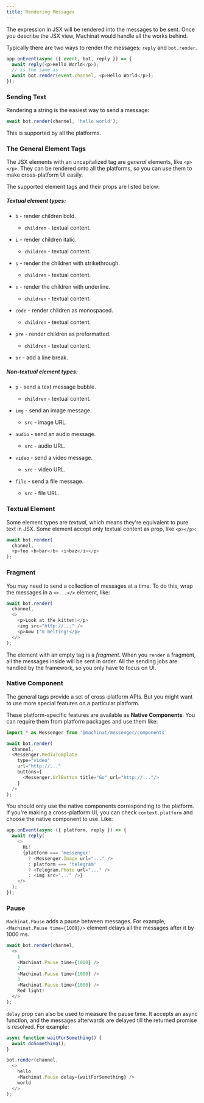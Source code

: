 ```yaml
---
title: Rendering Messages
---
```


The expression in JSX will be rendered into the messages to be sent.
Once you describe the JSX view, Machinat would handle all the works behind.

Typically there are two ways to render the messages: `reply` and `bot.render`.

```js
app.onEvent(async ({ event, bot, reply }) => {
  await reply(<p>Hello World</p>);
  // is the same as
  await bot.render(event.channel, <p>Hello World</p>);
});
```

### Sending Text

Rendering a string is the easiest way to send a message:

```js
await bot.render(channel, 'hello world');
```

This is supported by all the platforms.

### The General Element Tags

The JSX elements with an uncapitalized tag are _general_ elements, like `<p></p>`.
They can be rendered onto all the platforms,
so you can use them to make cross-platform UI easily.

The supported element tags and their props are listed below:

##### Textual element types:

- `b` - render children bold.
  - `children` - textual content.


- `i` - render children italic.
  - `children` - textual content.


- `s` - render the children with strikethrough.
  - `children` - textual content.


- `s` - render the children with underline.
  - `children` - textual content.


- `code` - render children as monospaced.
  - `children` - textual content.


- `pre` - render children as preformatted.
  - `children` - textual content.

- `br` - add a line break.

##### Non-textual element types:

- `p` - send a text message bubble.
  - `children` - textual content.

- `img` - send an image message.
  - `src` - image URL.


- `audio` - send an audio message.
  - `src` - audio URL.


- `video` - send a video message.
  - `src` - video URL.


- `file` - send a file message.
  - `src` - file URL.

### Textual Element

Some element types are *textual*,
which means they're equivalent to pure text in JSX.
Some element accept only textual content as prop,
like `<p></p>`:

```js
await bot.render(
  channel,
  <p>foo <b>bar</b> <i>baz</i></p>
);
```

### Fragment

You may need to send a collection of messages at a time.
To do this, wrap the messages in a `<>...</>` element, like:

```js
await bot.render(
  channel,
  <>
    <p>Look at the kitten!</p>
    <img src="http://..." />
    <p>Aww I'm melting!</p>
  </>
);
```

The element with an empty tag is a _fragment_.
When you `render` a fragment, all the messages inside will be sent in order.
All the sending jobs are handled by the framework,
so you only have to focus on UI.

### Native Component

The general tags provide a set of cross-platform APIs.
But you might want to use more special features on a particular platform.

These platform-specific features are available as **Native Components**.
You can require them from platform packages and use them like:

```js
import * as Messenger from '@machinat/messenger/components'

await bot.render(
  channel,
  <Messenger.MediaTemplate
    type="video"
    url="http://..."
    buttons={
      <Messenger.UrlButton title="Go" url="http://..."/>
    }
  />
);
```

You should only use the native components corresponding to the platform.
If you're making a cross-platform UI,
you can check `context.platform` and choose the native component to use.
Like:

```js
app.onEvent(async ({ platform, reply }) => {
  await reply(
    <>
      Hi!
      {platform === 'messenger'
        ? <Messenger.Image url="..." />
        : platform === 'telegram'
        ? <Telegram.Photo url="..." />
        : <img src="..." />}
    </>
  );
});
```

### Pause

`Machinat.Pause` adds a pause between messages.
For example, `<Machinat.Pause time={1000}/>` element delays all the messages after it by 1000 ms.

```js
await bot.render(channel,
  <>
    1
    <Machinat.Pause time={1000} />
    2
    <Machinat.Pause time={1000} />
    3
    <Machinat.Pause time={1000} />
    Red light!
  </>
);
```

`delay` prop can also be used to measure the pause time.
It accepts an async function, and the messages afterwards are delayed till the returned promise is resolved.
For example:

```js
async function waitForSomething() {
  await doSomething();
}

bot.render(channel,
  <>
    hello
    <Machinat.Pause delay={waitForSomething} />
    world
  </>
);
```
